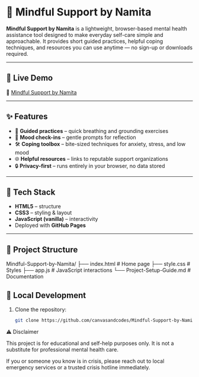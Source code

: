 # 🌱 Mindful Support by Namita

**Mindful Support by Namita** is a lightweight, browser-based mental health assistance tool designed to make everyday self-care simple and approachable. It provides short guided practices, helpful coping techniques, and resources you can use anytime — no sign-up or downloads required.

---

## 🚀 Live Demo
🔗 [Mindful Support by Namita](https://canvasandcodes.github.io/Mindful-Support-by-Namita/)

---

## ✨ Features
- 🧘 **Guided practices** – quick breathing and grounding exercises  
- 📝 **Mood check-ins** – gentle prompts for reflection  
- 🛠️ **Coping toolbox** – bite-sized techniques for anxiety, stress, and low mood  
- 🌐 **Helpful resources** – links to reputable support organizations  
- 🔒 **Privacy-first** – runs entirely in your browser, no data stored  

---

## 🧱 Tech Stack
- **HTML5** – structure  
- **CSS3** – styling & layout  
- **JavaScript (vanilla)** – interactivity  
- Deployed with **GitHub Pages**

---

## 📁 Project Structure
Mindful-Support-by-Namita/
├── index.html # Home page
├── style.css # Styles
├── app.js # JavaScript interactions
└── Project-Setup-Guide.md # Documentation

## 🧭 Local Development
1. Clone the repository:
   ```bash
   git clone https://github.com/canvasandcodes/Mindful-Support-by-Namita.git


⚠️ Disclaimer

This project is for educational and self-help purposes only. It is not a substitute for professional mental health care.

If you or someone you know is in crisis, please reach out to local emergency services or a trusted crisis hotline immediately.
